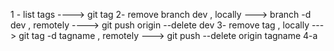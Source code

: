 1 - list tags ----> git tag
2- remove branch dev , locally ---> branch -d dev , remotely ----> git push origin --delete dev
3- remove tag , locally ---> git tag -d tagname , remotely ---> git push --delete origin tagname
4-a